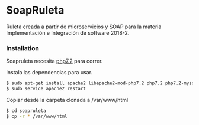 # SoapRuleta
Ruleta creada a partir de microservicios y SOAP para la materia Implementación e Integración de software 2018-2.


### Installation

Soapruleta necesita [php7.2](https://php.net/) para correr.

Instala las dependencias para usar.

```sh
$ sudo apt-get install apache2 libapache2-mod-php7.2 php7.2 php7.2-mysql php7.2-soap php7.2-curl php7.2-dev
$ sudo service apache2 restart
```
Copiar desde la carpeta clonada a /var/www/html
```sh
$ cd soapruleta
$ cp -r * /var/www/html
```